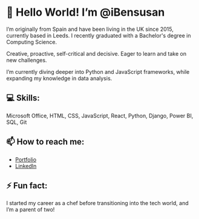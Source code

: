 # 👋 Hello World! I’m @iBensusan

I’m originally from Spain and have been living in the UK since 2015, currently based in Leeds. I recently graduated with a Bachelor's degree in Computing Science.

Creative, proactive, self-critical and decisive. Eager to learn and take on new challenges.

I’m currently diving deeper into Python and JavaScript frameworks, while expanding my knowledge in data analysis.

## 💻 Skills: 

Microsoft Office, HTML, CSS, JavaScript, React, Python, Django, Power BI, SQL, Git

## 📫 How to reach me: 

- <a href="">Portfolio</a>
- <a href="https://www.linkedin.com/in/ignacio-bensusan-b791161ab/">LinkedIn</a>

## ⚡ Fun fact: 

I started my career as a chef before transitioning into the tech world, and I’m a parent of two!


